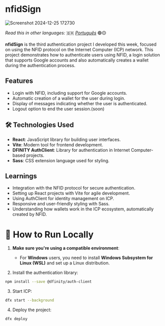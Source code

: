 # nfidSign

![Screenshot 2024-12-25 172730](https://github.com/user-attachments/assets/7e746902-6ddc-482f-86e8-8a6e8c73d50d)

_Read this in other languages:_ 🇧🇷 [_Português_](./src/translations/README-ptBR.md) 🟢🟡

**nfidSign** is the third authentication project I developed this week, focused on using the NFID protocol on the Internet Computer (ICP) network. This project demonstrates how to authenticate users using NFID, a login solution that supports Google accounts and also automatically creates a wallet during the authentication process.

## Features

- Login with NFID, including support for Google accounts.
- Automatic creation of a wallet for the user during login.
- Display of messages indicating whether the user is authenticated.
- Logout option to end the user session.(soon)

## 🛠️ Technologies Used

- **React**: JavaScript library for building user interfaces.
- **Vite**: Modern tool for frontend development.
- **DFINITY AuthClient**: Library for authentication in Internet Computer-based projects.
- **Sass**: CSS extension language used for styling.

## Learnings

- Integration with the NFID protocol for secure authentication.
- Setting up React projects with Vite for agile development.
- Using AuthClient for identity management on ICP.
- Responsive and user-friendly styling with Sass.
- Understanding how wallets work in the ICP ecosystem, automatically created by NFID.

# 🚧 How to Run Locally

1. **Make sure you're using a compatible environment**:  
   - For **Windows** users, you need to install **Windows Subsystem for Linux (WSL)** and set up a Linux distribution.

2. Install the authentication library:
```bash
npm install --save @dfinity/auth-client
```

3. Start ICP:
```bash
dfx start --background
```

4. Deploy the project:
```bash
dfx deploy
```

